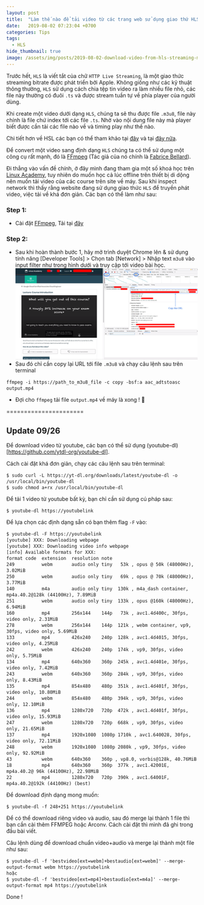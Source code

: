 ```yaml
---
layout: post
title:  "Làm thế nào để tải video từ các trang web sử dụng giao thứ HLS với m3u8 file"
date:   2019-08-02 07:23:04 +0700
categories: Tips
tags:
  - HLS
hide_thumbnail: true
image: /assets/img/posts/2019-08-02-download-video-from-hls-streaming-m3u8-file/m3u8-file-streaming.png
---
```


Trước hết, `HLS` là viết tắt của chữ `HTTP Live Streaming`, là một giao thức streaming bitrate được phát triển bởi Apple. Không giống như các kỹ thuật thông thường, `HLS` sử dụng cách chia tệp tin video ra làm nhiều file nhỏ, các file này thường có đuôi `.ts` và được stream tuần tự về phía player của người dùng.

Khi create một video dưới dạng `HLS`, chúng ta sẽ thu được file `.m3u8`, file này chính là file chứ index tới các file `.ts`. Nhờ vào nội dung file này mà player biết được cần tải các file nào về và timing play như thế nào.

Chi tiết hơn về HSL các bạn có thể tham khảo tại [đây](https://en.wikipedia.org/wiki/HTTP_Live_Streaming) và tại [đây nữa](https://developer.apple.com/streaming/).

Để convert một video sang định dạng `HLS` chúng ta có thể sử dụng một công cụ rất mạnh, đó là [FFmpeg](https://ffmpeg.org/) (Tác giả của nó chính là [Fabrice Bellard](https://bellard.org/)).

Đi thẳng vào vấn đề chính, ở đây mình đang tham gia một số khoá học trên [Linux Academy](https://linuxacademy.com/), tuy nhiên do muốn học cả lúc offline trên thiết bị di dộng nên muốn tải video của các course trên site về máy. Sau khi inspect network thì thấy rằng website đang sử dụng giao thức `HLS` để truyền phát video, việc tải về khá đơn giản. Các bạn có thể làm như sau:

### Step 1:
- Cài đặt [FFmpeg](https://ffmpeg.org/), Tải tại [đây](https://ffmpeg.org/download.html)

### Step 2:
- Sau khi hoàn thành bước 1, hãy mở trình duyệt Chrome lên & sử dụng tính năng [Developer Tools] > Chọn tab [Network] > Nhập text `m3u8` vào input filter như trong hình dưới và truy cập tới video bài học.
![](/assets/img/posts/2019-08-02-download-video-from-hls-streaming-m3u8-file/linuxacademy.png)
- Sau đó chỉ cần copy lại URL tới file `.m3u8` và chạy câu lệnh sau trên terminal
```terminal
ffmpeg -i https://path_to_m3u8_file -c copy -bsf:a aac_adtstoasc output.mp4
```
- Đợi cho `ffmpeg` tải file `output.mp4` về máy là xong ! :rofl:

======================
## Update 09/26
Để download video từ youtube, các bạn có thể sử dụng (youtube-dl)[https://github.com/ytdl-org/youtube-dl].

Cách cài đặt khá đơn giản, chạy các câu lệnh sau trên terminal:

```terminal
$ sudo curl -L https://yt-dl.org/downloads/latest/youtube-dl -o /usr/local/bin/youtube-dl
$ sudo chmod a+rx /usr/local/bin/youtube-dl
```

Để tải 1 video từ youtube bất kỳ, bạn chỉ cần sử dụng cú pháp sau:

```terminal
$ youtube-dl https://youtubelink
```

Để lựa chọn các định dạng sẵn có bạn thêm flag `-F` vào:

```terminal
$ youtube-dl -F https://youtubelink
[youtube] XXX: Downloading webpage
[youtube] XXX: Downloading video info webpage
[info] Available formats for XXX:
format code  extension  resolution note
249          webm       audio only tiny   53k , opus @ 50k (48000Hz), 3.02MiB
250          webm       audio only tiny   69k , opus @ 70k (48000Hz), 3.77MiB
140          m4a        audio only tiny  130k , m4a_dash container, mp4a.40.2@128k (44100Hz), 7.89MiB
251          webm       audio only tiny  133k , opus @160k (48000Hz), 6.94MiB
160          mp4        256x144    144p   73k , avc1.4d400c, 30fps, video only, 2.31MiB
278          webm       256x144    144p  121k , webm container, vp9, 30fps, video only, 5.69MiB
133          mp4        426x240    240p  128k , avc1.4d4015, 30fps, video only, 4.25MiB
242          webm       426x240    240p  174k , vp9, 30fps, video only, 5.75MiB
134          mp4        640x360    360p  245k , avc1.4d401e, 30fps, video only, 7.42MiB
243          webm       640x360    360p  284k , vp9, 30fps, video only, 8.43MiB
135          mp4        854x480    480p  351k , avc1.4d401f, 30fps, video only, 10.80MiB
244          webm       854x480    480p  394k , vp9, 30fps, video only, 12.10MiB
136          mp4        1280x720   720p  472k , avc1.4d401f, 30fps, video only, 15.93MiB
247          webm       1280x720   720p  668k , vp9, 30fps, video only, 21.65MiB
137          mp4        1920x1080  1080p 1710k , avc1.640028, 30fps, video only, 72.11MiB
248          webm       1920x1080  1080p 2080k , vp9, 30fps, video only, 92.92MiB
43           webm       640x360    360p , vp8.0, vorbis@128k, 40.76MiB
18           mp4        640x360    360p  377k , avc1.42001E, mp4a.40.2@ 96k (44100Hz), 22.98MiB
22           mp4        1280x720   720p  390k , avc1.64001F, mp4a.40.2@192k (44100Hz) (best)
```

Để download định dạng mong muốn:

```terminal
$ youtube-dl -f 248+251 https://youtubelink
```

Để có thể download riêng video và audio, sau đó merge lại thành 1 file thì bạn cần cài thêm FFMPEG hoặc Arconv. Cách cài đặt thì mình đã ghi trong đầu bài viết.

Câu lệnh dùng để download chuẩn video+audio và merge lại thành một file như sau:

```terminal
$ youtube-dl -f 'bestvideo[ext=webm]+bestaudio[ext=webm]' --merge-output-format webm https://youtubelink
hoặc
$ youtube-dl -f 'bestvideo[ext=mp4]+bestaudio[ext=m4a]' --merge-output-format mp4 https://youtubelink
```

Done !
